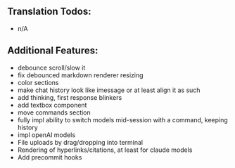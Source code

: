 ## Translation Todos:
- n/A

## Additional Features:
- debounce scroll/slow it
- fix debounced markdown renderer resizing
- color sections
- make chat history look like imessage or at least align it as such
- add thinking, first response blinkers
- add textbox component
- move commands section
- fully impl ability to switch models mid-session with a command, keeping history
- impl openAI models
- File uploads by drag/dropping into terminal
- Rendering of hyperlinks/citations, at least for claude models
- Add precommit hooks
